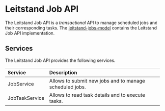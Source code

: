 # Leitstand Job API

The Leitstand Job API is a _transactional_ API to manage scheduled jobs and their corresponding tasks. 
The [leitstand-jobs-model](../leitstand-jobs-model/README.md) contains the Leitstand Job API implementation.

## Services
The Leitstand Job API provides the following services.

| Service        | Description                                             |
|:---------------|:--------------------------------------------------------|
| JobService     | Allows to submit new jobs and to manage scheduled jobs. |
| JobTaskService | Allows to read task details and to execute tasks.       |

